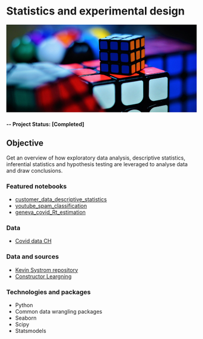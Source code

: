 # Statistics and experimental design

![alternative text](img/readme_image.jpg)

#### -- Project Status: [Completed]

## Objective
Get an overview of how exploratory data analysis, descriptive statistics, inferential statistics and hypothesis testing are leveraged to analyse data and draw conclusions.

### Featured notebooks
* [customer_data_descriptive_statistics](customer_data_descriptive_statistics.ipynb)
* [youtube_spam_classification](youtube_spam_classification.ipynb)
* [geneva_covid_Rt_estimation](geneva_covid_Rt_estimation.ipynb)

### Data
* [Covid data CH](https://raw.githubusercontent.com/openZH/covid_19/master/COVID19_Fallzahlen_CH_total.csv)

### Data and sources
* [Kevin Systrom repository](https://github.com/k-sys/covid-19/blob/master/Realtime%20R0.ipynb)
* [Constructor Leargning](https://learning.constructor.org/)

### Technologies and packages
* Python
* Common data wrangling packages
* Seaborn
* Scipy
* Statsmodels
